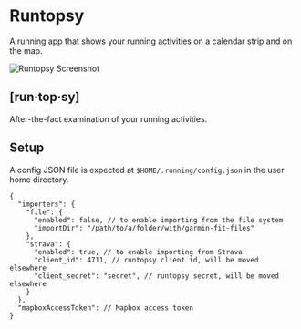 # Runtopsy

A running app that shows your running activities on a calendar strip and on the map.

![Runtopsy Screenshot](https://user-images.githubusercontent.com/255637/57014668-68ccb200-6c11-11e9-903f-85a1a2cbeb70.png)

## [run‧top‧sy]

After-the-fact examination of your running activities.

## Setup

A config JSON file is expected at `$HOME/.running/config.json` in the user home directory.

```jsonc
{
  "importers": {
    "file": {
      "enabled": false, // to enable importing from the file system
      "importDir": "/path/to/a/folder/with/garmin-fit-files"
    },
    "strava": {
      "enabled": true, // to enable importing from Strava
      "client_id": 4711, // runtopsy client id, will be moved elsewhere
      "client_secret": "secret", // runtopsy secret, will be moved elsewhere
    }
  },
  "mapboxAccessToken": // Mapbox access token
}
```
